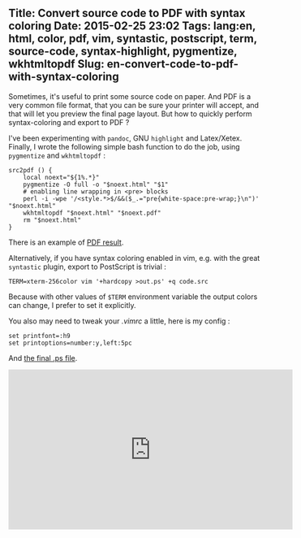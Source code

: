 Title: Convert source code to PDF with syntax coloring
Date: 2015-02-25 23:02
Tags: lang:en, html, color, pdf, vim, syntastic, postscript, term, source-code, syntax-highlight, pygmentize, wkhtmltopdf
Slug: en-convert-code-to-pdf-with-syntax-coloring
---
Sometimes, it's useful to print some source code on paper. And PDF is a very common file format, that you can be sure your printer will accept, and that will let you preview the final page layout.
But how to quickly perform syntax-coloring and export to PDF ?

I've been experimenting with `pandoc`, GNU `highlight` and Latex/Xetex. Finally, I wrote the following simple bash function to do the job, using `pygmentize` and `wkhtmltopdf` :

```
src2pdf () {
    local noext="${1%.*}"
    pygmentize -O full -o "$noext.html" "$1"
    # enabling line wrapping in <pre> blocks
    perl -i -wpe '/<style.*>$/&&($_.="pre{white-space:pre-wrap;}\n")' "$noext.html"
    wkhtmltopdf "$noext.html" "$noext.pdf"
    rm "$noext.html"
}
```

There is an example of [PDF result](/lucas/blog/content/images/2015/Fev/UnixUsefulCmds.pdf).

Alternatively, if you have syntax coloring enabled in vim, e.g. with the great `syntastic` plugin, export to PostScript is trivial :

```
TERM=xterm-256color vim '+hardcopy >out.ps' +q code.src
```

Because with other values of `$TERM` environment variable the output colors can change, I prefer to set it explicitly.

You also may need to tweak your _.vimrc_ a little, here is my config :
```
set printfont=:h9
set printoptions=number:y,left:5pc
```

And [the final .ps file](/lucas/blog/content/images/2015/Fev/UnixUsefulCmds.ps).

<iframe width="560" height="315" src="https://www.youtube.com/embed/wudV1c9jLKM" frameborder="0" allowfullscreen></iframe>